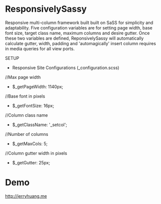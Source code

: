 ResponsivelySassy
=================

  Responsive multi-column framework built built on SaSS for simplicity and adaptability. Five configuration variables are for setting page width, base font size, target class name, maximum columns and desire gutter. Once these two variables are defined, ReponsivelySassy will automatically calculate gutter, width, padding and 'automagically' insert column requires in media queries for all view ports.


SETUP
*  Responsive Site Configurations  (_configuration.scss)

  //Max page width
*  $_getPageWidth: 1140px;              
  
  //Base font in pixels
*  $_getFontSize: 16px;             
  
  //Column class name
*  $_getClassName: '_setcol';     
  
  //Number of columns
*  $_getMaxCols: 5;                
  
  //Column gutter width in pixels
*  $_getGutter: 25px;

Demo
=================
http://jerryhuang.me

